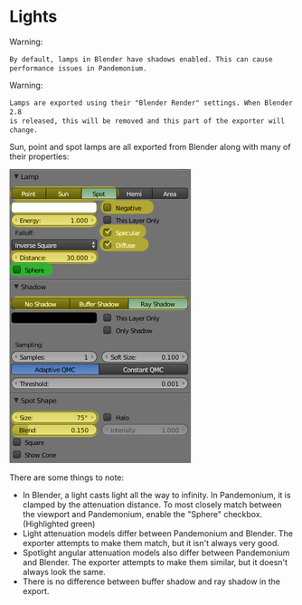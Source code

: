 
# Lights

Warning:

    By default, lamps in Blender have shadows enabled. This can cause
    performance issues in Pandemonium.

Warning:

    Lamps are exported using their "Blender Render" settings. When Blender 2.8
    is released, this will be removed and this part of the exporter will change.

Sun, point and spot lamps are all exported from Blender along with many of their
properties:

![](img/light_properties.jpg)

There are some things to note:

 - In Blender, a light casts light all the way to infinity. In Pandemonium, it is
   clamped by the attenuation distance. To most closely match between the
   viewport and Pandemonium, enable the "Sphere" checkbox. (Highlighted green)
 - Light attenuation models differ between Pandemonium and Blender. The exporter
   attempts to make them match, but it isn't always very good.
 - Spotlight angular attenuation models also differ between Pandemonium and Blender.
   The exporter attempts to make them similar, but it doesn't always look the
   same.
 - There is no difference between buffer shadow and ray shadow in the export.

